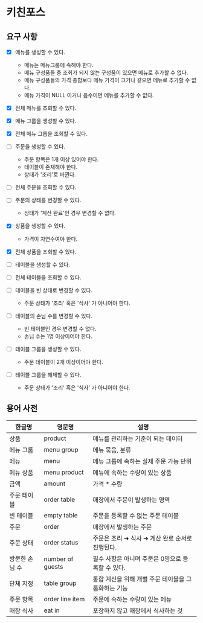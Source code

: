 # 키친포스

## 요구 사항
- [X] 메뉴를 생성할 수 있다.
  - 메뉴는 메뉴그룹에 속해야 한다.
  - 메뉴 구성품들 중 조회가 되지 않는 구성품이 있으면 메뉴로 추가할 수 없다.
  - 메뉴 구성품들의 가격 총합보다 메뉴 가격이 크거나 같으면 메뉴로 추가할 수 없다.
  - 메뉴 가격이 NULL 이거나 음수이면 메뉴를 추가할 수 없다.
- [X] 전체 메뉴를 조회할 수 있다.

- [X] 메뉴 그룹을 생성할 수 있다.
- [X] 전체 메뉴 그룹을 조회할 수 있다.

- [ ] 주문을 생성할 수 있다.
  - 주문 항목은 1개 이상 있어야 한다.
  - 테이블이 존재해야 한다.
  - 상태가 '조리'로 바뀐다.
- [ ] 전체 주문을 조회할 수 있다.
- [ ] 주문의 상태를 변경할 수 있다.
  - 상태가 '계산 완료'인 경우 변경할 수 없다.

- [X] 상품을 생성할 수 있다.
    - 가격이 자연수여야 한다.
- [X] 전체 상품을 조회할 수 있다.

- [ ] 테이블을 생성할 수 있다.
- [ ] 전체 테이블을 조회할 수 있다.
- [ ] 테이블을 빈 상태로 변경할 수 있다.
    - 주문 상태가 '조리' 혹은 '식사' 가 아니어야 한다.
- [ ] 테이블의 손님 수를 변경할 수 있다.
    - 빈 테이블인 경우 변경할 수 없다.
    - 손님 수는 1명 이상이어야 한다.

- [ ] 테이블 그룹을 생성할 수 있다.
    - 주문 테이블이 2개 이상이어야 한다.
- [ ] 테이블 그룹을 해제할 수 있다.
    - 주문 상태가 '조리' 혹은 '식사' 가 아니어야 한다. 

## 용어 사전

| 한글명 | 영문명 | 설명 |
| --- | --- | --- |
| 상품 | product | 메뉴를 관리하는 기준이 되는 데이터 |
| 메뉴 그룹 | menu group | 메뉴 묶음, 분류 |
| 메뉴 | menu | 메뉴 그룹에 속하는 실제 주문 가능 단위 |
| 메뉴 상품 | menu product | 메뉴에 속하는 수량이 있는 상품 |
| 금액 | amount | 가격 * 수량 |
| 주문 테이블 | order table | 매장에서 주문이 발생하는 영역 |
| 빈 테이블 | empty table | 주문을 등록할 수 없는 주문 테이블 |
| 주문 | order | 매장에서 발생하는 주문 |
| 주문 상태 | order status | 주문은 조리 ➜ 식사 ➜ 계산 완료 순서로 진행된다. |
| 방문한 손님 수 | number of guests | 필수 사항은 아니며 주문은 0명으로 등록할 수 있다. |
| 단체 지정 | table group | 통합 계산을 위해 개별 주문 테이블을 그룹화하는 기능 |
| 주문 항목 | order line item | 주문에 속하는 수량이 있는 메뉴 |
| 매장 식사 | eat in | 포장하지 않고 매장에서 식사하는 것 |

